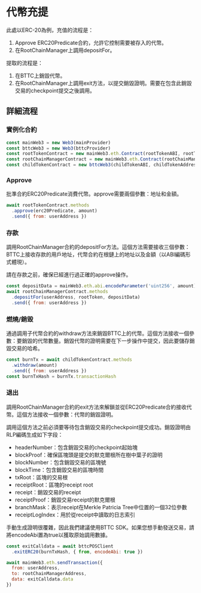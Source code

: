# 代幣充提

此處以ERC-20為例，充值的流程是：

1. Approve ERC20Predicate合約，允許它控制需要被存入的代幣。
2. 在RootChainManager上調用depositFor。

提取的流程是：

1. 在BTTC上銷毀代幣。
2. 在RootChainManager上調用exit方法，以提交銷毀證明。需要在包含此銷毀交易的checkpoint提交之後調用。

## 詳細流程

### 實例化合約

```js
const mainWeb3 = new Web3(mainProvider)
const bttcWeb3 = new Web3(bttcProvider)
const rootTokenContract = new mainWeb3.eth.Contract(rootTokenABI, rootTokenAddress)
const rootChainManagerContract = new mainWeb3.eth.Contract(rootChainManagerABI, rootChainManagerAddress)
const childTokenContract = new bttcWeb3(childTokenABI, childTokenAddress)
```

### Approve

批準合約ERC20Predicate消費代幣。approve需要兩個參數：地址和金額。

```js
await rootTokenContract.methods
  .approve(erc20Predicate, amount)
  .send({ from: userAddress })
```

### 存款

調用RootChainManager合約的depositFor方法。這個方法需要接收三個參數：BTTC上接收存款的用戶地址，代幣合約在根鏈上的地址以及金額（以ABI編碼形式體現）。

請在存款之前，確保已經進行過正確的approve操作。

```js
const depositData = mainWeb3.eth.abi.encodeParameter('uint256', amount)
await rootChainManagerContract.methods
  .depositFor(userAddress, rootToken, depositData)
  .send({ from: userAddress })
```

### 燃燒/銷毀

通過調用子代幣合約的withdraw方法來銷毀BTTC上的代幣。這個方法接收一個參數：要銷毀的代幣數量。銷毀代幣的證明需要在下一步操作中提交，因此要儲存銷毀交易的哈希。

```js
const burnTx = await childTokenContract.methods
  .withdraw(amount)
  .send({ from: userAddress })
const burnTxHash = burnTx.transactionHash
```

### 退出

調用RootChainManager合約的exit方法來解鎖並從ERC20Predicate合約接收代幣。這個方法接收一個參數：代幣的銷毀證明。

調用這個方法之前必須要等待包含銷毀交易的checkpoint提交成功。銷毀證明由RLP編碼生成如下字段：

* headerNumber：包含銷毀交易的checkpoint起始塊
* blockProof：確保區塊頭是提交的默克爾根所在樹中葉子的證明
* blockNumber：包含銷毀交易的區塊號
* blockTime：包含銷毀交易的區塊時間
* txRoot：區塊的交易根
* receiptRoot：區塊的receipt root
* receipt：銷毀交易的receipt
* receiptProof：銷毀交易receipt的默克爾根
* branchMask：表示receipt在Merkle Patricia Tree中位置的一個32位參數
* receiptLogIndex：用於從receipt中讀取的日志索引

手動生成證明很覆雜，因此我們建議使用BTTC SDK。如果您想手動發送交易，請將encodeAbi置為true以獲取原始調用數據。

```js
const exitCalldata = await bttcPOSClient
  .exitERC20(burnTxHash, { from, encodeAbi: true })
```

```js
await mainWeb3.eth.sendTransaction({
  from: userAddress,
  to: rootChainManagerAddress,
  data: exitCalldata.data
})
```
